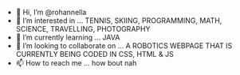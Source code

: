 - 👋 Hi, I’m @rohannella
- 👀 I’m interested in ... TENNIS, SKIING, PROGRAMMING, MATH, SCIENCE, TRAVELLING, PHOTOGRAPHY
- 🌱 I’m currently learning ... JAVA
- 💞️ I’m looking to collaborate on ... A ROBOTICS WEBPAGE THAT IS CURRENTLY BEING CODED IN CSS, HTML & JS
- 📫 How to reach me ... how bout nah

<!---
rohannella/rohannella is a ✨ special ✨ repository because its `README.md` (this file) appears on your GitHub profile.
You can click the Preview link to take a look at your changes.
--->
